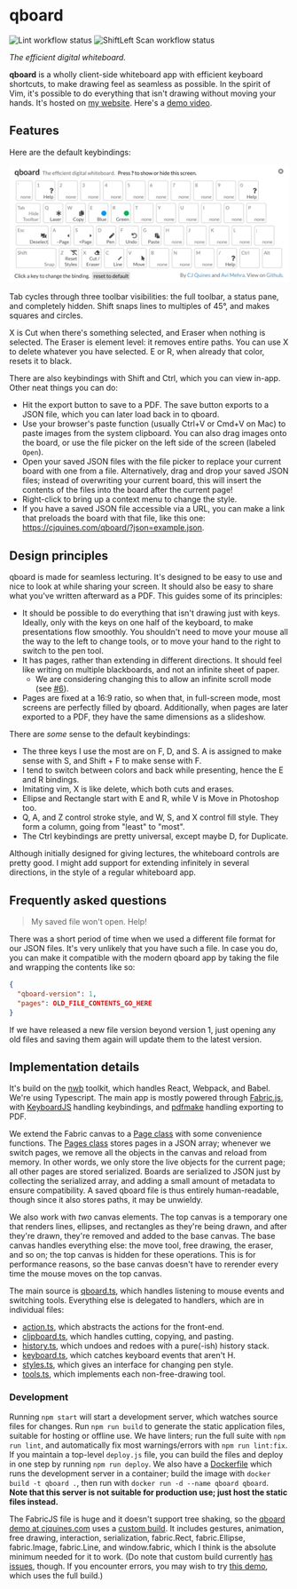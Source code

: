 # qboard

![Lint workflow status](https://github.com/pihart/qboard/workflows/Lint/badge.svg)
![ShiftLeft Scan workflow status](https://github.com/pihart/qboard/workflows/SL%20Scan/badge.svg)

_The efficient digital whiteboard._

**qboard** is a wholly client-side whiteboard app with efficient keyboard shortcuts, to make drawing feel as seamless as possible.
In the spirit of Vim, it's possible to do everything that isn't drawing without moving your hands.
It's hosted on [my website](https://cjquines.com/qboard/).
Here's a [demo video](https://youtu.be/8NvXHukL8ic).

## Features

Here are the default keybindings:

![Image showing default key bindings](public/bindings.png)

Tab cycles through three toolbar visibilities: the full toolbar, a status pane, and completely hidden.
Shift snaps lines to multiples of 45°, and makes squares and circles.

X is Cut when there's something selected, and Eraser when nothing is selected.
The Eraser is element level: it removes entire paths.
You can use X to delete whatever you have selected.
E or R, when already that color, resets it to black.

There are also keybindings with Shift and Ctrl, which you can view in-app.
Other neat things you can do:

- Hit the export button to save to a PDF.
  The save button exports to a JSON file, which you can later load back in to qboard.
- Use your browser's paste function (usually Ctrl+V or Cmd+V on Mac) to paste images from the system clipboard.
  You can also drag images onto the board, or use the file picker on the left side of the screen (labeled `Open`).
- Open your saved JSON files with the file picker to replace your current board with one from a file.
  Alternatively, drag and drop your saved JSON files;
  instead of overwriting your current board, this will insert the contents of the files into the board after the current page!
- Right-click to bring up a context menu to change the style.
- If you have a saved JSON file accessible via a URL, you can make a link that preloads the board with that file, like this one: <https://cjquines.com/qboard/?json=example.json>.

## Design principles

qboard is made for seamless lecturing.
It's designed to be easy to use and nice to look at while sharing your screen.
It should also be easy to share what you've written afterward as a PDF.
This guides some of its principles:

- It should be possible to do everything that isn't drawing just with keys.
  Ideally, only with the keys on one half of the keyboard, to make presentations flow smoothly.
  You shouldn't need to move your mouse all the way to the left to change tools, or to move your hand to the right to switch to the pen tool.
- It has pages, rather than extending in different directions.
  It should feel like writing on multiple blackboards, and not an infinite sheet of paper.
  - We are considering changing this to allow an infinite scroll mode (see [#6](https://github.com/cjquines/qboard/issues/6#issue-688305306)).
- Pages are fixed at a 16:9 ratio, so when that, in full-screen mode, most screens are perfectly filled by qboard.
  Additionally, when pages are later exported to a PDF, they have the same dimensions as a slideshow.

There are _some_ sense to the default keybindings:

- The three keys I use the most are on F, D, and S.
  A is assigned to make sense with S, and Shift + F to make sense with F.
- I tend to switch between colors and back while presenting, hence the E and R bindings.
- Imitating vim, X is like delete, which both cuts and erases.
- Ellipse and Rectangle start with E and R, while V is Move in Photoshop too.
- Q, A, and Z control stroke style, and W, S, and X control fill style.
  They form a column, going from "least" to "most".
- The Ctrl keybindings are pretty universal, except maybe D, for Duplicate.

Although initially designed for giving lectures, the whiteboard controls are pretty good.
I might add support for extending infinitely in several directions, in the style of a regular whiteboard app.

## Frequently asked questions

> My saved file won't open. Help!

There was a short period of time when we used a different file format for our JSON files.
It's very unlikely that you have such a file.
In case you do, you can make it compatible with the modern qboard app by taking the file and wrapping the contents like so:

```json
{
  "qboard-version": 1,
  "pages": OLD_FILE_CONTENTS_GO_HERE
}
```

If we have released a new file version beyond version 1, just opening any old files and saving them again will update them to the latest version.

## Implementation details

It's build on the [nwb](https://github.com/insin/nwb) toolkit, which handles React, Webpack, and Babel.
We're using Typescript.
The main app is mostly powered through [Fabric.js](http://fabricjs.com/), with [KeyboardJS](https://github.com/RobertWHurst/KeyboardJS) handling keybindings, and [pdfmake](http://pdfmake.org/#/) handling exporting to PDF.

We extend the Fabric canvas to a [Page class](src/lib/page.ts) with some convenience functions.
The [Pages class](src/lib/pages.ts) stores pages in a JSON array;
whenever we switch pages, we remove all the objects in the canvas and reload from memory.
In other words, we only store the live objects for the current page;
all other pages are stored serialized.
Boards are serialized to JSON just by collecting the serialized array, and adding a small amount of metadata to ensure compatibility.
A saved qboard file is thus entirely human-readable, though since it also stores paths, it may be unwieldy.

We also work with _two_ canvas elements.
The top canvas is a temporary one that renders lines, ellipses, and rectangles as they're being drawn, and after they're drawn, they're removed and added to the base canvas.
The base canvas handles everything else: the move tool, free drawing, the eraser, and so on; the top canvas is hidden for these operations.
This is for performance reasons, so the base canvas doesn't have to rerender every time the mouse moves on the top canvas.

The main source is [qboard.ts](src/lib/qboard.ts), which handles listening to mouse events and switching tools.
Everything else is delegated to handlers, which are in individual files:

- [action.ts](src/lib/action.ts), which abstracts the actions for the front-end.
- [clipboard.ts](src/lib/clipboard.ts), which handles cutting, copying, and pasting.
- [history.ts](src/lib/history.ts), which undoes and redoes with a pure(-ish) history stack.
- [keyboard.ts](src/lib/keyboard.ts), which catches keyboard events that aren't H.
- [styles.ts](src/lib/styles.ts), which gives an interface for changing pen style.
- [tools.ts](src/lib/tools.ts), which implements each non-free-drawing tool.

### Development

Running `npm start` will start a development server, which watches source files for changes.
Run `npm run build` to generate the static application files, suitable for hosting or offline use.
We have linters;
run the full suite with `npm run lint`, and automatically fix most warnings/errors with `npm run lint:fix`.
If you maintain a top-level `deploy.js` file, you can build the files and deploy in one step by running `npm run deploy`.
We also have a [Dockerfile](Dockerfile) which runs the development server in a container;
build the image with `docker build -t qboard .`, then run with `docker run -d --name qboard qboard`.
**Note that this server is not suitable for production use;
just host the static files instead.**

The FabricJS file is huge and it doesn't support tree shaking, so the [qboard demo at cjquines.com](https://cjquines.com/qboard/) uses a [custom build](http://fabricjs.com/build/).
It includes gestures, animation, free drawing, interaction, serialization, fabric.Rect, fabric.Ellipse, fabric.Image, fabric.Line, and window.fabric, which I think is the absolute minimum needed for it to work.
(Do note that custom build currently [has issues](https://github.com/fabricjs/fabric.js/issues/6624), though.
If you encounter errors, you may wish to try [this demo](https://pihart.github.io/qboard), which uses the full build.)
